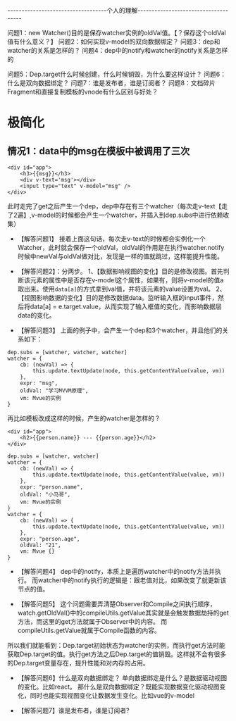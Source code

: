 
-----------------------------------个人的理解-------------------------------------

问题1：new Watcher()目的是保存watcher实例的oldVal值。【？保存这个oldVal值有什么意义？】
问题2：如何实现v-model的双向数据绑定？
问题3：dep和watcher的关系是怎样的？
问题4：dep中的notify和watcher的notify关系是怎样的

问题5：Dep.target什么时候创建，什么时候销毁，为什么要这样设计？
问题6：什么是双向数据绑定？
问题7：谁是发布者，谁是订阅者？
问题8：文档碎片Fragment和直接复制模板的vnode有什么区别与好处？

# 极简化

## 情况1：data中的msg在模板中被调用了三次
```
<div id="app">
    <h3>{{msg}}</h3>
    <div v-text='msg'></div>
    <input type="text" v-model="msg" />
</div>
```

此时走完了get之后产生一个dep，dep中存在有三个watcher（每次走v-text【走了2遍】,v-model的时候都会产生一个watcher，并插入到dep.subs中进行依赖收集）

- 【解答问题1】
接着上面这句话，每次走v-text的时候都会实例化一个Watcher，此时就会保存一个oldVal，oldVal的作用是在执行watcher.notify时候中newVal与oldVal做对比，发现是一样的值就跳过，这样能提升性能。

- 【解答问题2】：分两步。
1、【数据影响视图的变化】目的是修改视图。首先判断该元素的属性中是否存在v-model这个属性，如果有，则将v-model的值a取出来。使用`data[a]`的方式拿到val值，并将该元素的value设置为val。
2、【视图影响数据的变化】目的是修改数据data。监听输入框的input事件，然后将data[a] = e.target.value，从而实现了输入框值的变化，而影响数据层data的变化。

- 【解答问题3】
上面的例子中，会产生一个dep和3个watcher，并且他们的关系如下：
```
dep.subs = [watcher, watcher, watcher]
watcher = {
    cb: (newVal) => {
        this.update.textUpdate(node, this.getContentValue(value, vm))
    },
    expr: "msg",
    oldVal: "学习MVVM原理",
    vm: Mvue的实例
}
```

再比如模板改成这样的时候，产生的watcher是怎样的？
```
<div id="app">
    <h2>{{person.name}} --- {{person.age}}</h2>
</div>

dep.subs = [watcher, watcher]
watcher = {
    cb: (newVal) => {
        this.update.textUpdate(node, this.getContentValue(value, vm))
    },
    expr: "person.name",
    oldVal: "小马哥",
    vm: Mvue的实例
}
watcher = {
    cb: (newVal) => {
        this.update.textUpdate(node, this.getContentValue(value, vm))
    },
    expr: "person.age",
    oldVal: "21",
    vm: Mvue {}
}
```

- 【解答问题4】
dep中的notify，本质上是遍历watcher中的notify方法并执行。
而watcher中的notify执行的逻辑是：跟老值对比，如果改变了就更新该节点的值。

- 【解答问题5】
这个问题需要弄清楚Observer和Compile之间执行顺序，
watch.getOldVal()中的compileUtils.getValue其实就是会触发数据劫持的get方法，而这里的get方法就属于Observer中的内容。
而compileUtils.getValue就属于Compile函数的内容。

所以我们就能看到：Dep.target初始状态为watcher的实例，而执行get方法时能获取Dep.target的值。执行get方法之后Dep.target的值销毁。这样就不会有很多的Dep.target变量存在，提升性能和对内存的占用。



- 【解答问题6】什么是双向数据绑定？
单向数据绑定是什么？是数据驱动视图的变化。比如react。
那什么是双向数据绑定？既能实现数据变化驱动视图变化，同时也能实现视图变化让数据发生变化。比如vue的v-model


- 【解答问题7】谁是发布者，谁是订阅者?



